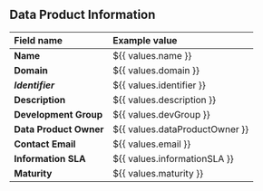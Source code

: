 ## Data Product Information

| Field name              | Example value                  |
|:------------------------|:-------------------------------|
| **Name**                | ${{ values.name }}             |
| **Domain**              | ${{ values.domain }}           |
| **_Identifier_**        | ${{ values.identifier }}       |
| **Description**         | ${{ values.description }}      |
| **Development Group**   | ${{ values.devGroup }} |
| **Data Product Owner**  | ${{ values.dataProductOwner }} |
| **Contact Email**       | ${{ values.email }}            |
| **Information SLA**     | ${{ values.informationSLA }}   |
| **Maturity**            | ${{ values.maturity }}         |